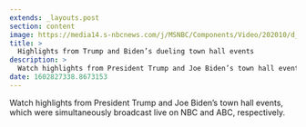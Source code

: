 ```yaml
--- 
extends: _layouts.post 
section: content 
image: https://media14.s-nbcnews.com/j/MSNBC/Components/Video/202010/d_ov_mash_tth_201015.nbcnews-fp-1200-630.jpg 
title: > 
  Highlights from Trump and Biden’s dueling town hall events 
description: > 
  Watch highlights from President Trump and Joe Biden’s town hall events, which were simultaneously broadcast live on NBC and ABC, respectively. 
date: 1602827338.8673153 
--- 
```

Watch highlights from President Trump and Joe Biden’s town hall events, which were simultaneously broadcast live on NBC and ABC, respectively.